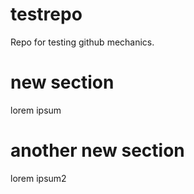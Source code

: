 # testrepo
Repo for testing github mechanics.

# new section
lorem ipsum

# another new section
lorem ipsum2
